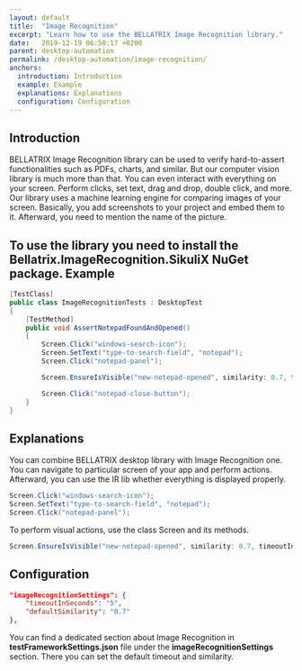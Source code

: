 ```yaml
---
layout: default
title:  "Image Recognition"
excerpt: "Learn how to use the BELLATRIX Image Recognition library."
date:   2019-12-19 06:50:17 +0200
parent: desktop-automation
permalink: /desktop-automation/image-recognition/
anchors:
  introduction: Introduction
  example: Example
  explanations: Explanations
  configuration: Configuration
---
```

Introduction
-------
BELLATRIX Image Recognition library can be used to verify hard-to-assert functionalities such as PDFs, charts, and similar. But our computer vision library is much more than that. You can even interact with everything on your screen. Perform clicks, set text, drag and drop, double click, and more. Our library uses a machine learning engine for comparing images of your screen. Basically, you add screenshots to your project and embed them to it. Afterward, you need to mention the name of the picture.

To use the library you need to install the **Bellatrix.ImageRecognition.SikuliX** NuGet package.
Example
-------
```csharp
[TestClass]
public class ImageRecognitionTests : DesktopTest
{
    [TestMethod]
    public void AssertNotepadFoundAndOpened()
    {
        Screen.Click("windows-search-icon");
        Screen.SetText("type-to-search-field", "notepad");
        Screen.Click("notepad-panel");

        Screen.EnsureIsVisible("new-notepad-opened", similarity: 0.7, timeoutInSeconds: 30);

        Screen.Click("notepad-close-button");
    }
}
```
Explanations
------------
You can combine BELLATRIX desktop library with Image Recognition one. You can navigate to particular screen of your app and perform actions. Afterward, you can use the IR lib whether everything is displayed properly.
```csharp
Screen.Click("windows-search-icon");
Screen.SetText("type-to-search-field", "notepad");
Screen.Click("notepad-panel");
```
To perform visual actions, use the class Screen and its methods.
```csharp
Screen.EnsureIsVisible("new-notepad-opened", similarity: 0.7, timeoutInSeconds: 30);
```
Configuration
-------------
```json
"imageRecognitionSettings": {
    "timeoutInSeconds": "5",
    "defaultSimilarity": "0.7"
},
```
You can find a dedicated section about Image Recognition in **testFrameworkSettings.json** file under the **imageRecognitionSettings** section. There you can set the default timeout and similarity.